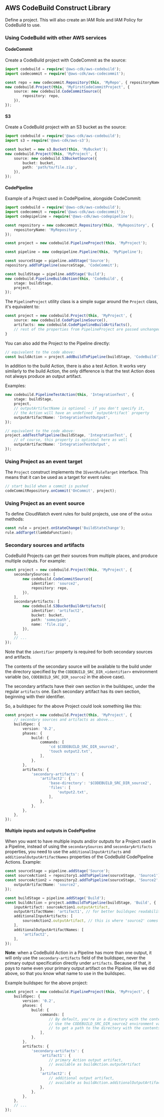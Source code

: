 ## AWS CodeBuild Construct Library

Define a project. This will also create an IAM Role and IAM Policy for CodeBuild to use.

### Using CodeBuild with other AWS services

#### CodeCommit

Create a CodeBuild project with CodeCommit as the source:

```ts
import codebuild = require('@aws-cdk/aws-codebuild');
import codecommit = require('@aws-cdk/aws-codecommit');

const repo = new codecommit.Repository(this, 'MyRepo', { repositoryName: 'foo' });
new codebuild.Project(this, 'MyFirstCodeCommitProject', {
    source: new codebuild.CodeCommitSource({
        repository: repo,
    }),
});
```

#### S3

Create a CodeBuild project with an S3 bucket as the source:

```ts
import codebuild = require('@aws-cdk/aws-codebuild');
import s3 = require('@aws-cdk/aws-s3');

const bucket = new s3.Bucket(this, 'MyBucket');
new codebuild.Project(this, 'MyProject', {
    source: new codebuild.S3BucketSource({
        bucket: bucket,
        path: 'path/to/file.zip',
    }),
});
```

#### CodePipeline

Example of a Project used in CodePipeline,
alongside CodeCommit:

```ts
import codebuild = require('@aws-cdk/aws-codebuild');
import codecommit = require('@aws-cdk/aws-codecommit');
import codepipeline = require('@aws-cdk/aws-codepipeline');

const repository = new codecommit.Repository(this, 'MyRepository', {
    repositoryName: 'MyRepository',
});

const project = new codebuild.PipelineProject(this, 'MyProject');

const pipeline = new codepipeline.Pipeline(this, 'MyPipeline');

const sourceStage = pipeline.addStage('Source');
repository.addToPipeline(sourceStage, 'CodeCommit');

const buildStage = pipeline.addStage('Build');
new codebuild.PipelineBuildAction(this, 'CodeBuild', {
    stage: buildStage,
    project,
});
```

The `PipelineProject` utility class is a simple sugar around the `Project` class,
it's equivalent to:

```ts
const project = new codebuild.Project(this, 'MyProject', {
    source: new codebuild.CodePipelineSource(),
    artifacts: new codebuild.CodePipelineBuildArtifacts(),
    // rest of the properties from PipelineProject are passed unchanged...
}
```

You can also add the Project to the Pipeline directly:

```ts
// equivalent to the code above:
const buildAction = project.addBuildToPipeline(buildStage, 'CodeBuild');
```

In addition to the build Action,
there is also a test Action.
It works very similarly to the build Action,
the only difference is that the test Action does not always produce an output artifact.

Examples:

```ts
new codebuild.PipelineTestAction(this, 'IntegrationTest', {
    stage: buildStage,
    project,
    // outputArtifactName is optional - if you don't specify it,
    // the Action will have an undefined `outputArtifact` property
    outputArtifactName: 'IntegrationTestOutput',
});

// equivalent to the code above:
project.addTestToPipeline(buildStage, 'IntegrationTest', {
    // of course, this property is optional here as well
    outputArtifactName: 'IntegrationTestOutput',
});
```

### Using Project as an event target

The `Project` construct implements the `IEventRuleTarget` interface. This means that it can be
used as a target for event rules:

```ts
// start build when a commit is pushed
codeCommitRepository.onCommit('OnCommit', project);
```

### Using Project as an event source

To define CloudWatch event rules for build projects, use one of the `onXxx` methods:

```ts
const rule = project.onStateChange('BuildStateChange');
rule.addTarget(lambdaFunction);
```

### Secondary sources and artifacts

CodeBuild Projects can get their sources from multiple places,
and produce multiple outputs. For example:

```ts
const project = new codebuild.Project(this, 'MyProject', {
    secondarySources: [
        new codebuild.CodeCommitSource({
            identifier: 'source2',
            repository: repo,
        }),
    ],
    secondaryArtifacts: [
        new codebuild.S3BucketBuildArtifacts({
            identifier: 'artifact2',
            bucket: bucket,
            path: 'some/path',
            name: 'file.zip',
        }),
    ],
    // ...
});
```

Note that the `identifier` property is required for both secondary sources and artifacts.

The contents of the secondary source will be available to the build under the directory
specified by the `CODEBUILD_SRC_DIR_<identifier>` environment variable
(so, `CODEBUILD_SRC_DIR_source2` in the above case).

The secondary artifacts have their own section in the buildspec,
under the regular `artifacts` one.
Each secondary artifact has its own section,
beginning with their identifier.

So, a buildspec for the above Project could look something like this:

```ts
const project = new codebuild.Project(this, 'MyProject', {
    // secondary sources and artifacts as above...
    buildSpec: {
        version: '0.2',
        phases: {
            build: {
                commands: [
                    'cd $CODEBUILD_SRC_DIR_source2',
                    'touch output2.txt',
                ],
            },
        },
        artifacts: {
            'secondary-artifacts': {
                'artifact2': {
                    'base-directory': '$CODEBUILD_SRC_DIR_source2',
                    'files': [
                        'output2.txt',
                    ],
                },
            },
        },
    },
});
```

#### Multiple inputs and outputs in CodePipeline

When you want to have multiple inputs and/or outputs for a Project used in a Pipeline,
instead of using the `secondarySources` and `secondaryArtifacts` properties,
you need to use the `additionalInputArtifacts` and `additionalOutputArtifactNames`
properties of the CodeBuild CodePipeline Actions.
Example:

```ts
const sourceStage = pipeline.addStage('Source');
const sourceAction1 = repository1.addToPipeline(sourceStage, 'Source1');
const sourceAction2 = repository2.addToPipeline(sourceStage, 'Source2', {
    outputArtifactName: 'source2',
});

const buildStage = pipeline.addStage('Build');
const buildAction = project.addBuildToPipeline(buildStage, 'Build', {
    inputArtifact: sourceAction1.outputArtifact,
    outputArtifactName: 'artifact1', // for better buildspec readability - see below
    additionalInputArtifacts: [
        sourceAction2.outputArtifact, // this is where 'source2' comes from
    ],
    additionalOutputArtifactNames: [
        'artifact2',
    ],
});
```

**Note**: when a CodeBuild Action in a Pipeline has more than one output,
it will only use the `secondary-artifacts` field of the buildspec,
never the primary output specification directly under `artifacts`.
Because of that, it pays to name even your primary output artifact on the Pipeline,
like we did above, so that you know what name to use in the buildspec.

Example buildspec for the above project:

```ts
const project = new codebuild.PipelineProject(this, 'MyProject', {
    buildSpec: {
        version: '0.2',
        phases: {
            build: {
                commands: [
                    // By default, you're in a directory with the contents of the repository from sourceAction1.
                    // Use the CODEBUILD_SRC_DIR_source2 environment variable
                    // to get a path to the directory with the contents of the second input repository.
                ],
            },
        },
        artifacts: {
            'secondary-artifacts': {
                'artifact1': {
                    // primary Action output artifact,
                    // available as buildAction.outputArtifact
                },
                'artifact2': {
                    // additional output artifact,
                    // available as buildAction.additionalOutputArtifact('artifact2')
                },
            },
        },
    },
    // ...
});
```
